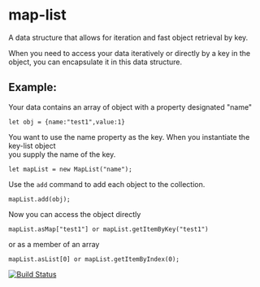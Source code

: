 # map-list
A data structure that allows for iteration and fast object retrieval by key.

When you need to access your data iteratively or directly by a key in the object, you can encapsulate it in this data structure.

## Example:  
Your data contains an array of object with a property designated "name"

```
let obj = {name:"test1",value:1}
```
You want to use the name property as the key.  When you instantiate the key-list object  
you supply the name of the key.

```
let mapList = new MapList("name");
```
Use the `add` command to add each object to the collection.
```
mapList.add(obj);
```
Now you can access the object directly
```
mapList.asMap["test1"] or mapList.getItemByKey("test1")
```
or as a member of an array
```
mapList.asList[0] or mapList.getItemByIndex(0);
```

[![Build Status](https://travis-ci.org/rebeccapeltz/keyed-list.svg?branch=master)](https://travis-ci.org/rebeccapeltz/keyed-list)
